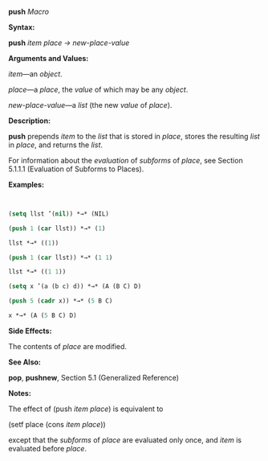 **push** *Macro* 



**Syntax:** 



**push** *item place → new-place-value* 



**Arguments and Values:** 



*item*—an *object*. 



*place*—a *place*, the *value* of which may be any *object*. 



*new-place-value*—a *list* (the new *value* of *place*). 







 



 



**Description:** 



**push** prepends *item* to the *list* that is stored in *place*, stores the resulting *list* in *place*, and returns the *list*. 



For information about the *evaluation* of *subforms* of *place*, see Section 5.1.1.1 (Evaluation of Subforms to Places). 



**Examples:**
```lisp
 

(setq llst ’(nil)) *→* (NIL) 

(push 1 (car llst)) *→* (1) 

llst *→* ((1)) 

(push 1 (car llst)) *→* (1 1) 

llst *→* ((1 1)) 

(setq x ’(a (b c) d)) *→* (A (B C) D) 

(push 5 (cadr x)) *→* (5 B C) 

x *→* (A (5 B C) D) 


```
**Side Effects:** 



The contents of *place* are modified. 



**See Also:** 



**pop**, **pushnew**, Section 5.1 (Generalized Reference) 



**Notes:** 



The effect of (push *item place*) is equivalent to 



(setf place (cons *item place*)) 



except that the *subforms* of *place* are evaluated only once, and *item* is evaluated before *place*. 